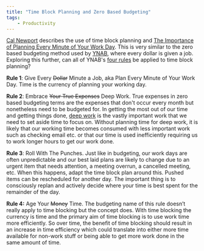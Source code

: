 ```yaml
---
title: "Time Block Planning and Zero Based Budgeting"
tags:
    - Productivity
---
```


[Cal Newport](https://calnewport.com/) describes the use of time block planning and [The Importance of Planning Every Minute of Your Work Day](https://calnewport.com/deep-habits-the-importance-of-planning-every-minute-of-your-work-day/). This is very similar to the zero based budgeting method used by [YNAB](https://ynab.com/), where every dollar is given a job. Exploring this further, can all of YNAB's [four rules](https://www.ynab.com/the-four-rules/) be applied to time block planning?

**Rule 1**: Give Every ~~Dollar~~ Minute a Job, aka Plan Every Minute of Your Work Day. Time is the currency of planning your working day.

**Rule 2**: Embrace ~~Your True Expenses~~ Deep Work. True expenses in zero based budgeting terms are the expenses that don't occur every month but nonetheless need to be budgeted for. In getting the most out of our time and getting things done, [deep work](https://www.amazon.com/Deep-Work-Focused-Success-Distracted/dp/1455586692) is the vastly important work that we need to set aside time to focus on. Without planning time for deep work, it is likely that our working time becomes consumed with less important work such as checking email etc. or that our time is used inefficiently requiring us to work longer hours to get our work done.

**Rule 3**: Roll With The Punches. Just like in budgeting, our work days are often unpredictable and our best laid plans are likely to change due to an urgent item that needs attention, a meeting overrun, a cancelled meeting, etc. When this happens, adapt the time block plan around this. Pushed items can be rescheduled for another day. The important thing is to consciously replan and actively decide where your time is best spent for the remainder of the day.

**Rule 4:** Age Your ~~Money~~ Time. The budgeting name of this rule doesn’t really apply to time blocking but the concept does. With time blocking the currency is time and the primary aim of time blocking is to use work time more efficiently. So over time, the benefit of time blocking should result in an increase in time efficiency which could translate into either more time available for non-work stuff or being able to get more work done in the same amount of time.
